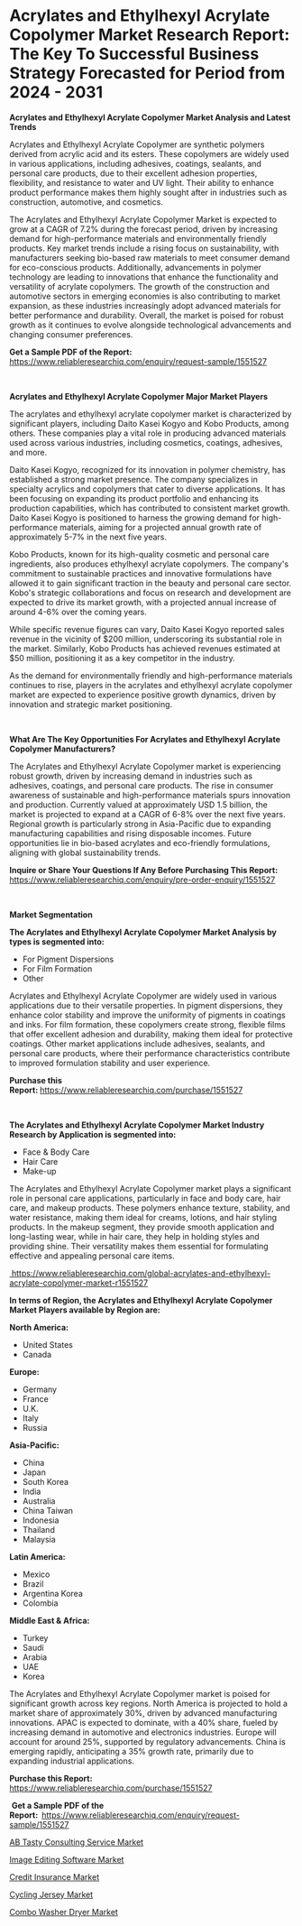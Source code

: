 <p><h1>Acrylates and Ethylhexyl Acrylate Copolymer Market Research Report: The Key To Successful Business Strategy Forecasted for Period from 2024 - 2031</h1></p><p><strong>Acrylates and Ethylhexyl Acrylate Copolymer Market Analysis and Latest Trends</strong></p>
<p><p>Acrylates and Ethylhexyl Acrylate Copolymer are synthetic polymers derived from acrylic acid and its esters. These copolymers are widely used in various applications, including adhesives, coatings, sealants, and personal care products, due to their excellent adhesion properties, flexibility, and resistance to water and UV light. Their ability to enhance product performance makes them highly sought after in industries such as construction, automotive, and cosmetics.</p><p>The Acrylates and Ethylhexyl Acrylate Copolymer Market is expected to grow at a CAGR of 7.2% during the forecast period, driven by increasing demand for high-performance materials and environmentally friendly products. Key market trends include a rising focus on sustainability, with manufacturers seeking bio-based raw materials to meet consumer demand for eco-conscious products. Additionally, advancements in polymer technology are leading to innovations that enhance the functionality and versatility of acrylate copolymers. The growth of the construction and automotive sectors in emerging economies is also contributing to market expansion, as these industries increasingly adopt advanced materials for better performance and durability. Overall, the market is poised for robust growth as it continues to evolve alongside technological advancements and changing consumer preferences.</p></p>
<p><strong>Get a Sample PDF of the Report:&nbsp;</strong> <a href="https://www.reliableresearchiq.com/enquiry/request-sample/1551527">https://www.reliableresearchiq.com/enquiry/request-sample/1551527</a></p>
<p>&nbsp;</p>
<p><strong>Acrylates and Ethylhexyl Acrylate Copolymer Major Market Players</strong></p>
<p><p>The acrylates and ethylhexyl acrylate copolymer market is characterized by significant players, including Daito Kasei Kogyo and Kobo Products, among others. These companies play a vital role in producing advanced materials used across various industries, including cosmetics, coatings, adhesives, and more.</p><p>Daito Kasei Kogyo, recognized for its innovation in polymer chemistry, has established a strong market presence. The company specializes in specialty acrylics and copolymers that cater to diverse applications. It has been focusing on expanding its product portfolio and enhancing its production capabilities, which has contributed to consistent market growth. Daito Kasei Kogyo is positioned to harness the growing demand for high-performance materials, aiming for a projected annual growth rate of approximately 5-7% in the next five years. </p><p>Kobo Products, known for its high-quality cosmetic and personal care ingredients, also produces ethylhexyl acrylate copolymers. The company's commitment to sustainable practices and innovative formulations have allowed it to gain significant traction in the beauty and personal care sector. Kobo's strategic collaborations and focus on research and development are expected to drive its market growth, with a projected annual increase of around 4-6% over the coming years.</p><p>While specific revenue figures can vary, Daito Kasei Kogyo reported sales revenue in the vicinity of $200 million, underscoring its substantial role in the market. Similarly, Kobo Products has achieved revenues estimated at $50 million, positioning it as a key competitor in the industry.</p><p>As the demand for environmentally friendly and high-performance materials continues to rise, players in the acrylates and ethylhexyl acrylate copolymer market are expected to experience positive growth dynamics, driven by innovation and strategic market positioning.</p></p>
<p>&nbsp;</p>
<p><strong>What Are The Key Opportunities For Acrylates and Ethylhexyl Acrylate Copolymer Manufacturers?</strong></p>
<p><p>The Acrylates and Ethylhexyl Acrylate Copolymer market is experiencing robust growth, driven by increasing demand in industries such as adhesives, coatings, and personal care products. The rise in consumer awareness of sustainable and high-performance materials spurs innovation and production. Currently valued at approximately USD 1.5 billion, the market is projected to expand at a CAGR of 6-8% over the next five years. Regional growth is particularly strong in Asia-Pacific due to expanding manufacturing capabilities and rising disposable incomes. Future opportunities lie in bio-based acrylates and eco-friendly formulations, aligning with global sustainability trends.</p></p>
<p><strong>Inquire or Share Your Questions If Any Before Purchasing This Report:</strong> <a href="https://www.reliableresearchiq.com/enquiry/pre-order-enquiry/1551527">https://www.reliableresearchiq.com/enquiry/pre-order-enquiry/1551527</a></p>
<p>&nbsp;</p>
<p><strong>Market Segmentation</strong></p>
<p><strong>The Acrylates and Ethylhexyl Acrylate Copolymer Market Analysis by types is segmented into:</strong></p>
<p><ul><li>For Pigment Dispersions</li><li>For Film Formation</li><li>Other</li></ul></p>
<p><p>Acrylates and Ethylhexyl Acrylate Copolymer are widely used in various applications due to their versatile properties. In pigment dispersions, they enhance color stability and improve the uniformity of pigments in coatings and inks. For film formation, these copolymers create strong, flexible films that offer excellent adhesion and durability, making them ideal for protective coatings. Other market applications include adhesives, sealants, and personal care products, where their performance characteristics contribute to improved formulation stability and user experience.</p></p>
<p><strong>Purchase this Report:&nbsp;</strong><a href="https://www.reliableresearchiq.com/purchase/1551527">https://www.reliableresearchiq.com/purchase/1551527</a></p>
<p>&nbsp;</p>
<p><strong>The Acrylates and Ethylhexyl Acrylate Copolymer Market Industry Research by Application is segmented into:</strong></p>
<p><ul><li>Face & Body Care</li><li>Hair Care</li><li>Make-up</li></ul></p>
<p><p>The Acrylates and Ethylhexyl Acrylate Copolymer market plays a significant role in personal care applications, particularly in face and body care, hair care, and makeup products. These polymers enhance texture, stability, and water resistance, making them ideal for creams, lotions, and hair styling products. In the makeup segment, they provide smooth application and long-lasting wear, while in hair care, they help in holding styles and providing shine. Their versatility makes them essential for formulating effective and appealing personal care items.</p></p>
<p><a href="https://www.reliableresearchiq.com/global-acrylates-and-ethylhexyl-acrylate-copolymer-market-r1551527">&nbsp;https://www.reliableresearchiq.com/global-acrylates-and-ethylhexyl-acrylate-copolymer-market-r1551527</a></p>
<p><strong>In terms of Region, the Acrylates and Ethylhexyl Acrylate Copolymer Market Players available by Region are:</strong></p>
<p>
    <p> <strong> North America: </strong>
        <ul>
            <li>United States</li>
            <li>Canada</li>
        </ul>
        </p> 
    <p> <strong> Europe: </strong>
        <ul>
            <li>Germany</li>
            <li>France</li>
            <li>U.K.</li>
            <li>Italy</li>
            <li>Russia</li>
        </ul>
        </p> 
    <p> <strong> Asia-Pacific: </strong>
        <ul>
            <li>China</li>
            <li>Japan</li>
            <li>South Korea</li>
            <li>India</li>
            <li>Australia</li>
            <li>China Taiwan</li>
            <li>Indonesia</li>
            <li>Thailand</li>
            <li>Malaysia</li>
        </ul>
        </p> 
    <p> <strong> Latin America: </strong>
        <ul>
            <li>Mexico</li>
            <li>Brazil</li>
            <li>Argentina Korea</li>
            <li>Colombia</li>
        </ul>
        </p> 
    <p> <strong> Middle East & Africa: </strong>
        <ul>
            <li>Turkey</li>
            <li>Saudi</li>
            <li>Arabia</li>
            <li>UAE</li>
            <li>Korea</li>
        </ul>
    </p>
    </p>
<p><p>The Acrylates and Ethylhexyl Acrylate Copolymer market is poised for significant growth across key regions. North America is projected to hold a market share of approximately 30%, driven by advanced manufacturing innovations. APAC is expected to dominate, with a 40% share, fueled by increasing demand in automotive and electronics industries. Europe will account for around 25%, supported by regulatory advancements. China is emerging rapidly, anticipating a 35% growth rate, primarily due to expanding industrial applications.</p></p>
<p><strong>Purchase this Report: </strong><a href="https://www.reliableresearchiq.com/purchase/1551527">https://www.reliableresearchiq.com/purchase/1551527</a></p>
<p>&nbsp;<strong>Get a Sample PDF of the Report:&nbsp;&nbsp;</strong><a href="https://www.reliableresearchiq.com/enquiry/request-sample/1551527">https://www.reliableresearchiq.com/enquiry/request-sample/1551527</a></p>
<p><strong></strong></p>
<p><p><a href="https://medium.com/@lenwright75/ab-tasty-consulting-service-market-size-by-type-online-service-oddline-service-by-product-large-32dd44728cae">AB Tasty Consulting Service Market</a></p><p><a href="https://www.linkedin.com/pulse/image-editing-software-market-strategic-insights-product-qugfe">Image Editing Software Market</a></p><p><a href="https://www.linkedin.com/pulse/global-credit-insurance-market-focus-product-type-domestic-dgm5e">Credit Insurance Market</a></p><p><a href="https://issuu.com/reportprime-2/docs/cycling-jersey-market-size-2030.ppt_617d81ec805105">Cycling Jersey Market</a></p><p><a href="https://issuu.com/reportprime-2/docs/combo-washer-dryer-market-size-2030_2ca90676980b03">Combo Washer Dryer Market</a></p></p>